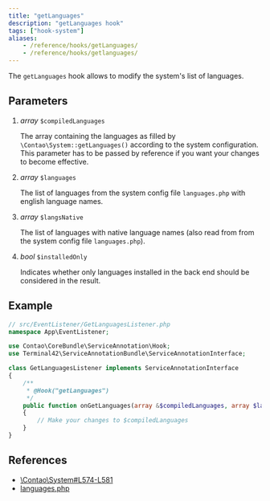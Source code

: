 ```yaml
---
title: "getLanguages"
description: "getLanguages hook"
tags: ["hook-system"]
aliases:
    - /reference/hooks/getLanguages/
    - /reference/hooks/getlanguages/
---
```



The `getLanguages` hook allows to modify the system's list of languages.


## Parameters

1. *array* `$compiledLanguages`

    The array containing the languages as filled by `\Contao\System::getLanguages()` according 
    to the system configuration. This parameter has to be passed by reference if you 
    want your changes to become effective.

2. *array* `$languages`

    The list of languages from the system config file `languages.php` with english
    language names.

3. *array* `$langsNative`
 
    The list of languages with native language names (also read from from the system 
    config file `languages.php`).
    
4. *bool* `$installedOnly`
 
    Indicates whether only languages installed in the back end should be considered
    in the result. 


## Example

```php
// src/EventListener/GetLanguagesListener.php
namespace App\EventListener;

use Contao\CoreBundle\ServiceAnnotation\Hook;
use Terminal42\ServiceAnnotationBundle\ServiceAnnotationInterface;

class GetLanguagesListener implements ServiceAnnotationInterface
{
    /**
     * @Hook("getLanguages")
     */
    public function onGetLanguages(array &$compiledLanguages, array $languages, array $langsNative, bool $installedOnly): void
    {
        // Make your changes to $compiledLanguages
    }
}
```


## References

* [\Contao\System#L574-L581](https://github.com/contao/contao/blob/4.7.6/core-bundle/src/Resources/contao/library/Contao/System.php#L574-L581)
* [languages.php](https://github.com/contao/contao/blob/4.7.6/core-bundle/src/Resources/contao/config/languages.php)
